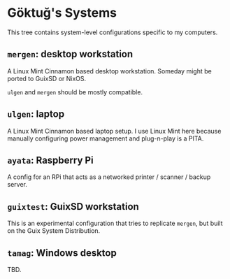 # Göktuğ's Systems

This tree contains system-level configurations specific to my computers.

## `mergen`: desktop workstation

A Linux Mint Cinnamon based desktop workstation.  Someday might be
ported to GuixSD or NixOS.

`ulgen` and `mergen` should be mostly compatible.

## `ulgen`: laptop

A Linux Mint Cinnamon based laptop setup.  I use Linux Mint here
because manually configuring power management and plug-n-play is a
PITA.

## `ayata`: Raspberry Pi

A config for an RPi that acts as a networked printer / scanner /
backup server.

## `guixtest`: GuixSD workstation

This is an experimental configuration that tries to replicate `mergen`,
but built on the Guix System Distribution.

## `tamag`: Windows desktop

TBD.
